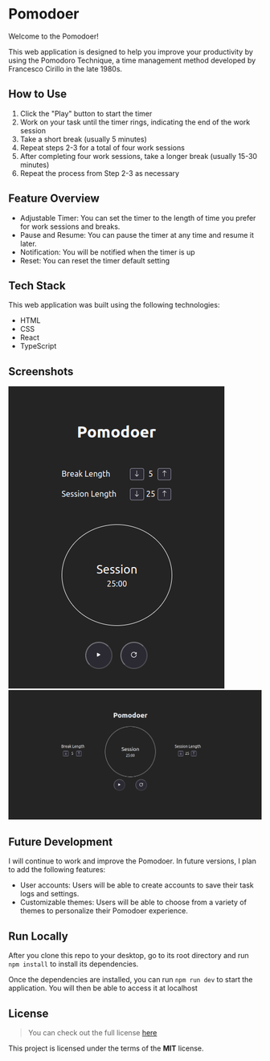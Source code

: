 # Pomodoer

Welcome to the Pomodoer!

This web application is designed to help you improve your productivity by using the Pomodoro Technique, a time management method developed by Francesco Cirillo in the late 1980s.

## How to Use
<ol>
    <li>Click the "Play" button to start the timer</li>
    <li>Work on your task until the timer rings, indicating the end of the work session</li>
    <li>Take a short break (usually 5 minutes)</li>
    <li>Repeat steps 2-3 for a total of four work sessions</li>
    <li>After completing four work sessions, take a longer break (usually 15-30 minutes)</li>
    <li>Repeat the process from Step 2-3 as necessary</li>
</ol>

## Feature Overview
- Adjustable Timer: You can set the timer to the length of time you prefer for work sessions and breaks.
- Pause and Resume: You can pause the timer at any time and resume it later.
- Notification: You will be notified when the timer is up
- Reset: You can reset the timer default setting

## Tech Stack
This web application was built using the following technologies:

- HTML
- CSS
- React
- TypeScript

## Screenshots

<img src = "./public/screenshot/screenshot-02.png" alt="screenshot for small screen device">
<img src = "./public/screenshot/screenshot-01.png" alt="screenshot for large screen device">

## Future Development

I will continue to work and improve the Pomodoer. In future versions, I plan to add the following features:

- User accounts: Users will be able to create accounts to save their task logs and settings.
- Customizable themes: Users will be able to choose from a variety of themes to personalize their Pomodoer experience.

## Run Locally

After you clone this repo to your desktop, go to its root directory and run `npm install` to install its dependencies.

Once the dependencies are installed, you can run  `npm run dev` to start the application. You will then be able to access it at localhost

## License
>You can check out the full license [here](https://github.com/IgorAntun/node-chat/blob/master/LICENSE)

This project is licensed under the terms of the **MIT** license.